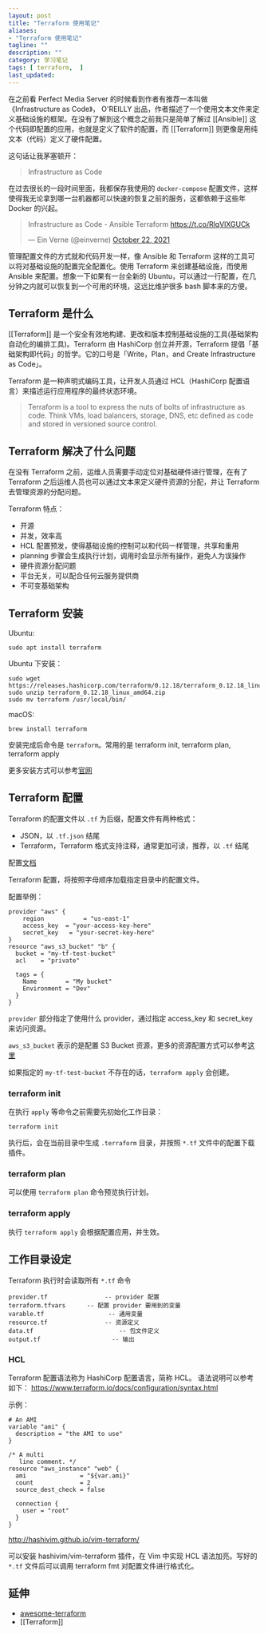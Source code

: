 ```yaml
---
layout: post
title: "Terraform 使用笔记"
aliases: 
- "Terraform 使用笔记"
tagline: ""
description: ""
category: 学习笔记
tags: [ terraform,  ]
last_updated:
---
```


在之前看 Perfect Media Server 的时候看到作者有推荐一本叫做 《Infrastructure as Code》， O'REILLY 出品，作者描述了一个使用文本文件来定义基础设施的框架。在没有了解到这个概念之前我只是简单了解过 [[Ansible]] 这个代码即配置的应用，也就是定义了软件的配置，而 [[Terraform]] 则更像是用纯文本（代码）定义了硬件配置。

这句话让我茅塞顿开：

> Infrastructure as Code

在过去很长的一段时间里面，我都保存我使用的 `docker-compose` 配置文件，这样使得我无论拿到哪一台机器都可以快速的恢复之前的服务，这都依赖于这些年 Docker 的兴起。

<blockquote class="twitter-tweet"><p lang="ca" dir="ltr">Infrastructure as Code - Ansible Terraform <a href="https://t.co/RlqVlXGUCk">https://t.co/RlqVlXGUCk</a></p>&mdash; Ein Verne (@einverne) <a href="https://twitter.com/einverne/status/1451428075133026304?ref_src=twsrc%5Etfw">October 22, 2021</a></blockquote> <script async src="https://platform.twitter.com/widgets.js" charset="utf-8"></script>

管理配置文件的方式就和代码开发一样，像 Ansible 和 Terraform 这样的工具可以将对基础设施的配置完全配置化。使用 Terraform 来创建基础设施，而使用 Ansible 来配置。想象一下如果有一台全新的 Ubuntu，可以通过一行配置，在几分钟之内就可以恢复到一个可用的环境，这远比维护很多 bash 脚本来的方便。

## Terraform 是什么

[[Terraform]] 是一个安全有效地构建、更改和版本控制基础设施的工具(基础架构自动化的编排工具)。Terraform 由 HashiCorp 创立并开源，Terraform 提倡「基础架构即代码」的哲学。它的口号是「Write，Plan，and Create Infrastructure as Code」。

Terraform 是一种声明式编码工具，让开发人员通过 HCL（HashiCorp 配置语言）来描述运行应用程序的最终状态环境。

> Terraform is a tool to express the nuts of bolts of infrastructure as code. Think VMs, load balancers, storage, DNS, etc defined as code and stored in versioned source control.

## Terraform 解决了什么问题

在没有 Terraform 之前，运维人员需要手动定位对基础硬件进行管理，在有了 Terraform 之后运维人员也可以通过文本来定义硬件资源的分配，并让 Terraform 去管理资源的分配问题。

Terraform 特点：

- 开源
- 并发，效率高
- HCL 配置预发，使得基础设施的控制可以和代码一样管理，共享和重用
- planning 步骤会生成执行计划，调用时会显示所有操作，避免人为误操作
- 硬件资源分配问题
- 平台无关，可以配合任何云服务提供商
- 不可变基础架构

## Terraform 安装

Ubuntu:

    sudo apt install terraform

Ubuntu 下安装：

    sudo wget https://releases.hashicorp.com/terraform/0.12.18/terraform_0.12.18_linux_amd64.zip
    sudo unzip terraform_0.12.18_linux_amd64.zip
    sudo mv terraform /usr/local/bin/

macOS:

    brew install terraform

安装完成后命令是 `terraform`。常用的是 terraform init, terraform plan, terraform apply

更多安装方式可以参考[官网](https://www.terraform.io/downloads.html)

## Terraform 配置

Terraform 的配置文件以 `.tf` 为后缀，配置文件有两种格式：

- JSON，以 `.tf.json` 结尾
- Terraform，Terraform 格式支持注释，通常更加可读，推荐，以 `.tf` 结尾

配置[文档](https://www.terraform.io/docs/configuration/index.html)

Terraform 配置，将按照字母顺序加载指定目录中的配置文件。

配置举例：

```
provider "aws" {
    region           = "us-east-1"
    access_key  = "your-access-key-here"
    secret_key   = "your-secret-key-here"
}
resource "aws_s3_bucket" "b" {
  bucket = "my-tf-test-bucket"
  acl    = "private"

  tags = {
    Name        = "My bucket"
    Environment = "Dev"
  }
}
```

`provider` 部分指定了使用什么 provider，通过指定 access_key 和 secret_key 来访问资源。

`aws_s3_bucket` 表示的是配置 S3 Bucket 资源，更多的资源配置方式可以参考[这里](https://registry.terraform.io/providers/hashicorp/aws/latest/docs)

如果指定的 `my-tf-test-bucket` 不存在的话，`terraform apply` 会创建。

### terraform init

在执行 `apply` 等命令之前需要先初始化工作目录：

    terraform init

执行后，会在当前目录中生成 `.terraform` 目录，并按照 `*.tf` 文件中的配置下载插件。

### terraform plan

可以使用 `terraform plan` 命令预览执行计划。

### terraform apply

执行 `terraform apply` 会根据配置应用，并生效。

## 工作目录设定

Terraform 执行时会读取所有 `*.tf` 命令

```
provider.tf                -- provider 配置
terraform.tfvars      -- 配置 provider 要用到的变量
varable.tf                  -- 通用变量
resource.tf                -- 资源定义
data.tf                        -- 包文件定义
output.tf                    -- 输出
```

### HCL

Terraform 配置语法称为 HashiCorp 配置语言，简称 HCL。
语法说明可以参考如下：
https://www.terraform.io/docs/configuration/syntax.html

示例：

```
# An AMI
variable "ami" {
  description = "the AMI to use"
}

/* A multi
   line comment. */
resource "aws_instance" "web" {
  ami               = "${var.ami}"
  count             = 2
  source_dest_check = false

  connection {
    user = "root"
  }
}
```

http://hashivim.github.io/vim-terraform/

可以安装 hashivim/vim-terraform 插件，在 Vim 中实现 HCL 语法加亮。写好的 `*.tf` 文件后可以调用 terraform fmt 对配置文件进行格式化。

## 延伸

- [awesome-terraform](https://github.com/shuaibiyy/awesome-terraform)
- [[Terraform]]
